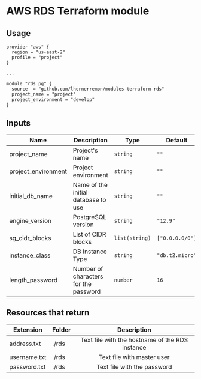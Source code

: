 # AWS RDS Terraform module

## Usage

```hcl
provider "aws" {
  region = "us-east-2"
  profile = "project"
}

...

module "rds_pg" {
  source  = "github.com/lhernerremon/modules-terraform-rds"
  project_name = "project"
  project_environment = "develop"
}
```

## Inputs

| Name | Description | Type | Default | Required |
|------|-------------|------|---------|:--------:|
| project_name | Project's name | `string` | `""` | yes |
| project_environment | Project environment | `string` | `""` | yes |
| initial_db_name | Name of the initial database to use | `string` | `""` | yes |
| engine_version | PostgreSQL version | `string` | `"12.9"` | no |
| sg_cidr_blocks | List of CIDR blocks | `list(string)` | `["0.0.0.0/0"]` | no |
| instance_class | DB Instance Type | `string` | `"db.t2.micro"` | no |
| length_password | Number of characters for the password | `number` | `16` | no |


## Resources that return

| Extension | Folder | Description |
|------|-------------|:--------:|
| address.txt | ./rds | Text file with the hostname of the RDS instance |
| username.txt | ./rds | Text file with master user |
| password.txt | ./rds | Text file with the password |